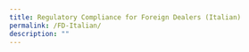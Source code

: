 ```yaml
---
title: Regulatory Compliance for Foreign Dealers (Italian)
permalink: /FD-Italian/
description: ""
---
```

